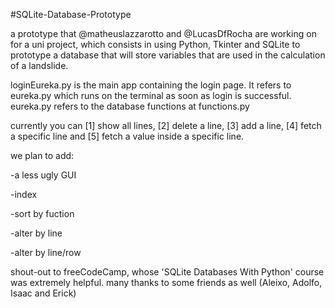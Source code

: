 #SQLite-Database-Prototype

a prototype that @matheuslazzarotto and @LucasDfRocha are working on for a uni project, which consists in using Python, Tkinter and SQLite to prototype a database that will store variables that are used in the calculation of a landslide.

loginEureka.py is the main app containing the login page. It refers to eureka.py which runs on the terminal as soon as login is successful. eureka.py refers to the database functions at functions.py

currently you can [1] show all lines, [2] delete a line, [3] add a line, [4] fetch a specific line and [5] fetch a value inside a specific line.

we plan to add:

-a less ugly GUI

-index

-sort by fuction

-alter by line

-alter by line/row

shout-out to freeCodeCamp, whose 'SQLite Databases With Python' course was extremely helpful. many thanks to some friends as well (Aleixo, Adolfo, Isaac and Erick)

